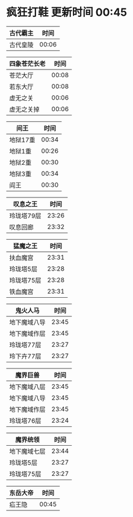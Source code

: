 # 疯狂打鞋 更新时间 00:45

| 古代霸主   | 时间    |
|--------|-------|
| 古代皇陵 | 00:06 |

| 四象苍茫长老   | 时间    |
|--------|-------|
| 苍茫大厅 | 00:08 |
| 若东大厅 | 00:08 |
| 虚无之关 | 00:06 |
| 虚无之关掉 | 00:06 |

| 间王   | 时间    |
|--------|-------|
| 地狱17重 | 00:34 |
| 地狱1重 | 00:26 |
| 地狱2重 | 00:30 |
| 地狱3重 | 00:34 |
| 阎王 | 00:30 |

| 叹息之王   | 时间    |
|--------|-------|
| 玲珑塔79层 | 23:26 |
| 叹息回廊 | 23:32 |

| 猛魔之王   | 时间    |
|--------|-------|
| 扶血魔宫 | 23:31 |
| 玲珑塔5层 | 23:28 |
| 玲珑塔75层 | 23:28 |
| 铁血魔宫 | 23:31 |

| 鬼火人马   | 时间    |
|--------|-------|
| 地下魔域八导 | 23:45 |
| 地下魔域作层 | 23:45 |
| 玲珑塔77层 | 23:27 |
| 玲下卉77层 | 23:27 |

| 魔界巨兽   | 时间    |
|--------|-------|
| 地下魔域八层 | 23:45 |
| 地下魔域八导 | 23:45 |
| 地下魔域作层 | 23:45 |
| 玲珑塔76层 | 23:24 |

| 魔界统领   | 时间    |
|--------|-------|
| 地下魔域七层 | 23:44 |
| 玲珑塔5层 | 23:27 |
| 玲珑塔75层 | 23:27 |

| 东岳大帝   | 时间    |
|--------|-------|
| 疝王隐 | 00:45 |